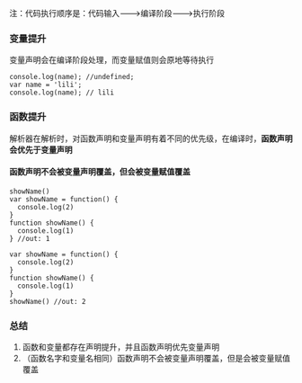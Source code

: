 注：代码执行顺序是：代码输入--->编译阶段--->执行阶段
### 变量提升
变量声明会在编译阶段处理，而变量赋值则会原地等待执行
```
console.log(name); //undefined;
var name = 'lili';
console.log(name); // lili
```
### 函数提升
解析器在解析时，对函数声明和变量声明有着不同的优先级，在编译时，**函数声明会优先于变量声明**
#### 函数声明不会被变量声明覆盖，但会被变量赋值覆盖
```
showName()
var showName = function() {
  console.log(2)
} 
function showName() {
  console.log(1)
} //out: 1
```
```
var showName = function() {
  console.log(2)
} 
function showName() {
  console.log(1)
}
showName() //out: 2
```
### 总结
1. 函数和变量都存在声明提升，并且函数声明优先变量声明
2. （函数名字和变量名相同）函数声明不会被变量声明覆盖，但是会被变量赋值覆盖